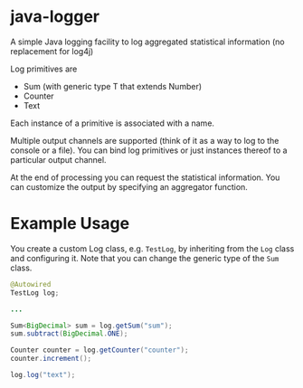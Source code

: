 java-logger
===========

A simple Java logging facility to log aggregated statistical information (no replacement for log4j)

Log primitives are
* Sum (with generic type T that extends Number)
* Counter
* Text

Each instance of a primitive is associated with a name.

Multiple output channels are supported (think of it as a way to log to the console or a file). You can bind log primitives or just instances thereof to a particular output channel.

At the end of processing you can request the statistical information. You can customize the output by specifying an aggregator function.

Example Usage
=============

You create a custom Log class, e.g. `TestLog`, by inheriting from the `Log` class and configuring it. Note that you can change the generic type of the `Sum` class.

```java
@Autowired
TestLog log;

...

Sum<BigDecimal> sum = log.getSum("sum");
sum.subtract(BigDecimal.ONE);

Counter counter = log.getCounter("counter");
counter.increment();

log.log("text");
```
